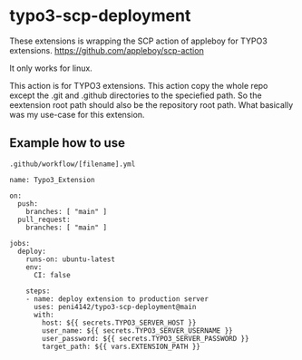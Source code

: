 # typo3-scp-deployment

These extensions is wrapping the SCP action of appleboy for TYPO3 extensions. https://github.com/appleboy/scp-action

It only works for linux.


This action is for TYPO3 extensions. This action copy the whole repo except the .git and .github directories to the speciefied path. So the eextension root path should also be the repository root path. What basically was my use-case for this extension.

## Example how to use

`.github/workflow/[filename].yml`
```
name: Typo3_Extension

on:
  push:
    branches: [ "main" ]
  pull_request:
    branches: [ "main" ]

jobs:
  deploy:
    runs-on: ubuntu-latest
    env:
      CI: false

    steps:
    - name: deploy extension to production server
      uses: peni4142/typo3-scp-deployment@main
      with:
        host: ${{ secrets.TYPO3_SERVER_HOST }}
        user_name: ${{ secrets.TYPO3_SERVER_USERNAME }}
        user_password: ${{ secrets.TYPO3_SERVER_PASSWORD }}
        target_path: ${{ vars.EXTENSION_PATH }}
```
